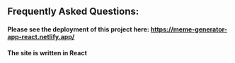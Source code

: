 ## Frequently Asked Questions:
#### Please see the deployment of this project here: https://meme-generator-app-react.netlify.app/
#### The site is written in React
